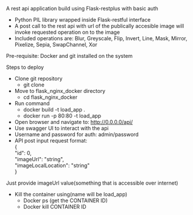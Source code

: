 A rest api application build using Flask-restplus with basic auth
- Python PIL library wrapped inside Flask-restful interface
- A post call to the rest api with url of the publically accesible image will
invoke requested operation on to the image
- Included operations are: Blur, Greyscale, Flip, Invert, Line, Mask, Mirror, Pixelize,
   Sepia, SwapChannel, Xor

Pre-requisite: Docker and git installed on the system

Steps to deploy
- Clone git repository
   - git clone
- Move to flask_nginx_docker directory
   - cd flask_nginx_docker
- Run command
   - docker build -t load_app .
   - docker run -p 80:80 -t load_app
- Open browser and navigate to: http://0.0.0.0/api/
- Use swagger UI to interact with the api
- Username and password for auth: admin/password
- API post input request format:   
{  
  "id": 0,  
  "imageUrl": "string",  
  "imageLocalLocation": "string"  
}   

Just provide imageUrl value(something that is accessible over internet)

- Kill the container using(name will be load_app)
  - Docker ps (get the CONTAINER ID)
  - Docker kill CONTAINER ID

